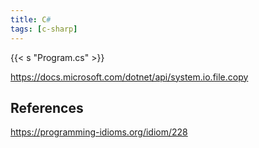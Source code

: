 ```yaml
---
title: C#
tags: [c-sharp]
---
```


{{< s "Program.cs" >}}

<https://docs.microsoft.com/dotnet/api/system.io.file.copy>

## References

<https://programming-idioms.org/idiom/228>
